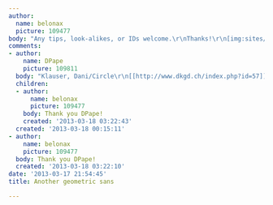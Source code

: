 ```yaml
---
author:
  name: belonax
  picture: 109477
body: "Any tips, look-alikes, or IDs welcome.\r\nThanks!\r\n[img:sites/default/files/old-images/sur_5500.jpeg]"
comments:
- author:
    name: DPape
    picture: 109811
  body: "Klauser, Dani/Circle\r\n[[http://www.dkgd.ch/index.php?id=57]][img:sites/default/files/old-images/1967a_4984.jpg]"
  children:
  - author:
      name: belonax
      picture: 109477
    body: Thank you DPape!
    created: '2013-03-18 03:22:43'
  created: '2013-03-18 00:15:11'
- author:
    name: belonax
    picture: 109477
  body: Thank you DPape!
  created: '2013-03-18 03:22:10'
date: '2013-03-17 21:54:45'
title: Another geometric sans

---
```

